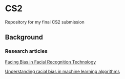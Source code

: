 # CS2
Repository for my final CS2 submission 
## Background 
### Research articles 

<a href="https://www.theregreview.org/2021/03/20/saturday-seminar-facing-bias-in-facial-recognition-technology/#:~:text=According%20to%20the%20researchers%2C%20facial,particularly%20vulnerable%20to%20algorithmic%20bias"> Facing Bias in Facial Recognition Technology </a> <br>

<a href="https://dev.to/educative/understanding-racial-bias-in-machine-learning-algorithms-4cij"> Understanding racial bias in machine learning algorithms </a> <br>
